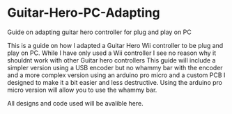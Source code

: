 # Guitar-Hero-PC-Adapting
Guide on adapting guitar hero controller for plug and play on PC

This is a guide on how I adapted a Guitar Hero Wii controller to be plug and play on PC.
While I have only used a Wii controller I see no reason why it shouldnt work with other Guitar hero controllers
This guide will include a simpler version using a USB encoder but no whammy bar with the encoder and 
a more complex version using an arduino pro micro and a custom PCB I designed to make it a bit easier and less destructive.
Using the arduino pro micro version will allow you to use the whammy bar.

 All designs and code used will be avalible here.
 
